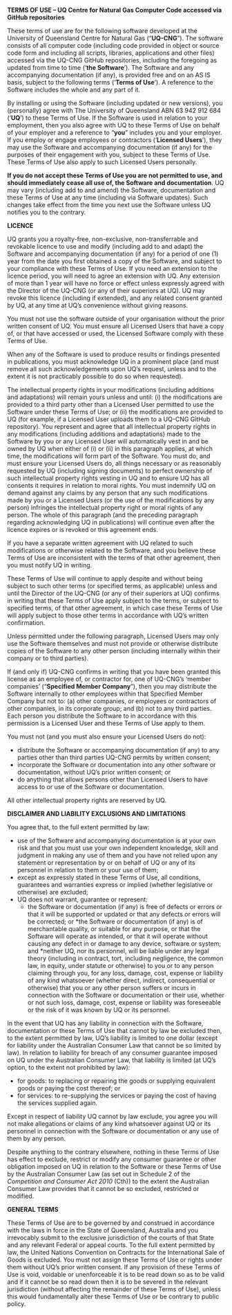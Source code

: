 **TERMS OF USE – UQ Centre for Natural Gas Computer Code accessed via GitHub repositories**

These terms of use are for the following software developed at the University of Queensland Centre for Natural Gas (“**UQ-CNG**”).  The software consists of all computer code (including code provided in object or source code form and including all scripts, libraries, applications and other files) accessed via the UQ-CNG GitHub repositories, including the foregoing as updated from time to time (‘**the Software**’).  The Software and any accompanying documentation (if any), is provided free and on an AS IS basis, subject to the following terms (‘**Terms of Use**’).  A reference to the Software includes the whole and any part of it.

By installing or using the Software (including updated or new versions), you (personally) agree with The University of Queensland ABN 63 942 912 684 (‘**UQ**’) to these Terms of Use.  If the Software is used in relation to your employment, then you also agree with UQ to these Terms of Use on behalf of your employer and a reference to “**you**” includes you and your employer. If you employ or engage employees or contractors (‘**Licensed Users**’), they may use the Software and accompanying documentation (if any) for the purposes of their engagement with you, subject to these Terms of Use.  These Terms of Use also apply to such Licensed Users personally. 

**If you do not accept these Terms of Use you are not permitted to use, and should immediately cease all use of, the Software and documentation**.  UQ may vary (including add to and amend) the Software, documentation and these Terms of Use at any time (including via Software updates).  Such changes take effect from the time you next use the Software unless UQ notifies you to the contrary. 

**LICENCE**

UQ grants you a royalty-free, non-exclusive, non-transferrable and revokable licence to use and modify (including add to and adapt) the Software and accompanying documentation (if any) for a period of one (1) year from the date you first obtained a copy of the Software, and subject to your compliance with these Terms of Use. If you need an extension to the licence period, you will need to agree an extension with UQ. Any extension of more than 1 year will have no force or effect unless expressly agreed with the Director of the UQ-CNG (or any of their superiors at UQ). UQ may revoke this licence (including if extended), and any related consent granted by UQ, at any time at UQ’s convenience without giving reasons. 

You must not use the software outside of your organisation without the prior written consent of UQ.  You must ensure all Licensed Users that have a copy of, or that have accessed or used, the Licensed Software comply with these Terms of Use.

When any of the Software is used to produce results or findings presented in publications, you must acknowledge UQ in a prominent place (and must remove all such acknowledgements upon UQ’s request, unless and to the extent it is not practicably possible to do so when requested).

The intellectual property rights in your modifications (including additions and adaptations) will remain yours unless and until: (i) the modifications are provided to a third party other than a Licensed User permitted to use the Software under these Terms of Use; or (ii) the modifications are provided to UQ (for example, if a Licensed User uploads them to a UQ-CNG GitHub repository). You represent and agree that all intellectual property rights in any modifications (including additions and adaptations) made to the Software by you or any Licensed User will automatically vest in and be owned by UQ when either of (i) or (ii) in this paragraph applies, at which time, the modifications will form part of the Software. You must do, and must ensure your Licensed Users do, all things necessary or as reasonably requested by UQ (including signing documents) to perfect ownership of such intellectual property rights vesting in UQ and to ensure UQ has all consents it requires in relation to moral rights.  You must indemnify UQ on demand against any claims by any person that any such modifications made by you or a Licensed Users (or the use of the modifications by any person) infringes the intellectual property right or moral rights of any person. The whole of this paragraph (and the preceding paragraph regarding acknowledging UQ in publications) will continue even after the licence expires or is revoked or this agreement ends.

If you have a separate written agreement with UQ related to such modifications or otherwise related to the Software, and you believe these Terms of Use are inconsistent with the terms of that other agreement, then you must notify UQ in writing.

These Terms of Use will continue to apply despite and without being subject to such other terms (or specified terms, as applicable) unless and until the Director of the UQ-CNG (or any of their superiors at UQ) confirms in writing that these Terms of Use apply subject to the terms, or subject to specified terms, of that other agreement, in which case these Terms of Use will apply subject to those other terms in accordance with UQ’s written confirmation.

Unless permitted under the following paragraph, Licensed Users may only use the Software themselves and must not provide or otherwise distribute copies of the Software to any other person (including internally within their company or to third parties).

If (and only if) UQ-CNG confirms in writing that you have been granted this license as an employee of, or contractor for, one of UQ-CNG’s ‘member companies’ (“**Specified Member Company**”), then you may distribute the Software internally to other employees within that Specified Member Company but not to: (a) other companies, or employees or contractors of other companies, in its corporate group; and (b) not to any third parties.  Each person you distribute the Software to in accordance with this permission is a Licensed User and these Terms of Use apply to them.

You must not (and you must also ensure your Licensed Users do not): 
  * distribute the Software or accompanying documentation (if any) to any parties other than third parties UQ-CNG permits by written consent;
  * incorporate the Software or documentation into any other software or documentation, without UQ’s prior written consent; or
  * do anything that allows persons other than Licensed Users to have access to or use of the Software or documentation. 

All other intellectual property rights are reserved by UQ. 

**DISCLAIMER AND LIABILITY EXCLUSIONS AND LIMITATIONS**

You agree that, to the full extent permitted by law: 
  * use of the Software and accompanying documentation is at your own risk and that you must use your own independent knowledge, skill and judgment in making any use of them and you have not relied upon any statement or representation by or on behalf of UQ or any of its personnel in relation to them or your use of them;
  * except as expressly stated in these Terms of Use, all conditions, guarantees and warranties express or implied (whether legislative or otherwise) are excluded;
  * UQ does not warrant, guarantee or represent:     
    * the Software or documentation (if any) is free of defects or errors or that it will be supported or updated or that any defects or errors will be corrected; or 
    *the Software or documentation (if any) is of merchantable quality, or suitable for any purpose, or that the Software will operate as intended, or that it will operate without causing any defect in or damage to any device, software or system; and 
  *neither UQ, nor its personnel, will be liable under any legal theory (including in contract, tort, including negligence, the common law, in equity, under statute or otherwise) to you or to any person claiming through you, for any loss, damage, cost, expense or liability of any kind whatsoever (whether direct, indirect, consequential or otherwise) that you or any other person suffers or incurs in connection with the Software or documentation or their use, whether or not such loss, damage, cost, expense or liability was foreseeable or the risk of it was known by UQ or its personnel. 

In the event that UQ has any liability in connection with the Software, documentation or these Terms of Use that cannot by law be excluded then, to the extent permitted by law, UQ’s liability is limited to one dollar (except for liability under the Australian Consumer Law that cannot be so limited by law).  In relation to liability for breach of any consumer guarantee imposed on UQ under the Australian Consumer Law, that liability is limited (at UQ’s option, to the extent not prohibited by law):  
  * for goods: to replacing or repairing the goods or supplying equivalent goods or paying the cost thereof; or 
  * for services: to re-supplying the services or paying the cost of having the services supplied again. 

Except in respect of liability UQ cannot by law exclude, you agree you will not make allegations or claims of any kind whatsoever against UQ or its personnel in connection with the Software or documentation or any use of them by any person. 

Despite anything to the contrary elsewhere, nothing in these Terms of Use has effect to exclude, restrict or modify any consumer guarantee or other obligation imposed on UQ in relation to the Software or these Terms of Use by the Australian Consumer Law (as set out in Schedule 2 of the _Competition and Consumer Act 2010_ (Cth)) to the extent the Australian Consumer Law provides that it cannot be so excluded, restricted or modified.

**GENERAL TERMS**

These Terms of Use are to be governed by and construed in accordance with the laws in force in the State of Queensland, Australia and you irrevocably submit to the exclusive jurisdiction of the courts of that State and any relevant Federal or appeal courts.  To the full extent permitted by law, the United Nations Convention on Contracts for the International Sale of Goods is excluded.  You must not assign these Terms of Use or rights under them without UQ’s prior written consent.  If any provision of these Terms of Use is void, voidable or unenforceable it is to be read down so as to be valid and if it cannot be so read down then it is to be severed in the relevant jurisdiction (without affecting the remainder of these Terms of Use), unless this would fundamentally alter these Terms of Use or be contrary to public policy. 
